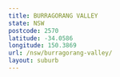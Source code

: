 ```yaml
---
title: BURRAGORANG VALLEY
state: NSW
postcode: 2570
latitude: -34.0586
longitude: 150.3869
url: /nsw/burragorang-valley/
layout: suburb
---
```

